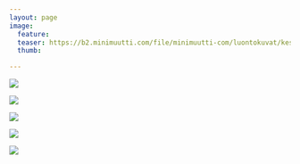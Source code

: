 ```yaml
---
layout: page
image:
  feature:
  teaser: https://b2.minimuutti.com/file/minimuutti-com/luontokuvat/kes%C3%A4/13/DS64746-245px.jpg
  thumb:

---
```


![](https://b2.minimuutti.com/file/minimuutti-com/luontokuvat/kes%C3%A4/13/DS64747-800px.jpg)

![](https://b2.minimuutti.com/file/minimuutti-com/luontokuvat/kes%C3%A4/13/DS64748-800px.jpg)

![](https://b2.minimuutti.com/file/minimuutti-com/luontokuvat/kes%C3%A4/13/DS64746-800px.jpg)

![](https://b2.minimuutti.com/file/minimuutti-com/luontokuvat/kes%C3%A4/13/DS64735-800px.jpg)

![](https://b2.minimuutti.com/file/minimuutti-com/luontokuvat/kes%C3%A4/13/DS64734-800px.jpg)
